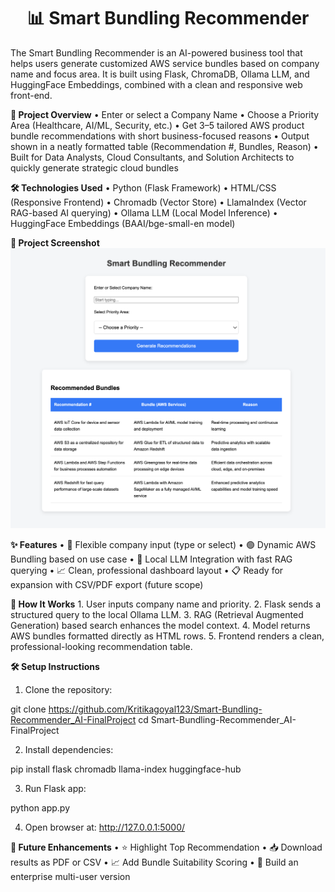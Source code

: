 <center><h1>📊 Smart Bundling Recommender</h1></center>

The Smart Bundling Recommender is an AI-powered business tool that helps users generate customized AWS service bundles based on company name and focus area.
It is built using Flask, ChromaDB, Ollama LLM, and HuggingFace Embeddings, combined with a clean and responsive web front-end.


**🚀 Project Overview**
	•	Enter or select a Company Name
	•	Choose a Priority Area (Healthcare, AI/ML, Security, etc.)
	•	Get 3–5 tailored AWS product bundle recommendations with short business-focused reasons
	•	Output shown in a neatly formatted table (Recommendation #, Bundles, Reason)
	•	Built for Data Analysts, Cloud Consultants, and Solution Architects to quickly generate strategic cloud bundles


**🛠️ Technologies Used**
	•	Python (Flask Framework)
	•	HTML/CSS (Responsive Frontend)
	•	Chromadb (Vector Store)
	•	LlamaIndex (Vector RAG-based AI querying)
	•	Ollama LLM (Local Model Inference)
	•	HuggingFace Embeddings (BAAI/bge-small-en model)


**📸 Project Screenshot**
![Smart Bundling Recommender Screenshot](https://github.com/Kritikagoyal123/Smart-Bundling-Recommender_AI-FinalProject/raw/main/FrontEnd_SS.png)


**✨ Features**
	•	🔵 Flexible company input (type or select)
	•	🟢 Dynamic AWS Bundling based on use case
	•	🧠 Local LLM Integration with fast RAG querying
	•	📈 Clean, professional dashboard layout
	•	📋 Ready for expansion with CSV/PDF export (future scope)


**🧠 How It Works**
	1.	User inputs company name and priority.
	2.	Flask sends a structured query to the local Ollama LLM.
	3.	RAG (Retrieval Augmented Generation) based search enhances the model context.
	4.	Model returns AWS bundles formatted directly as HTML <tr><td> rows.
	5.	Frontend renders a clean, professional-looking recommendation table.


**🛠️ Setup Instructions**
	
 1.	Clone the repository:

git clone https://github.com/Kritikagoyal123/Smart-Bundling-Recommender_AI-FinalProject
cd Smart-Bundling-Recommender_AI-FinalProject

2.	Install dependencies:

pip install flask chromadb llama-index huggingface-hub

3.	Run Flask app:

python app.py

4.	Open browser at:
http://127.0.0.1:5000/

**🔮 Future Enhancements**
	•	⭐ Highlight Top Recommendation
	•	📥 Download results as PDF or CSV
	•	📈 Add Bundle Suitability Scoring
	•	🎯 Build an enterprise multi-user version

